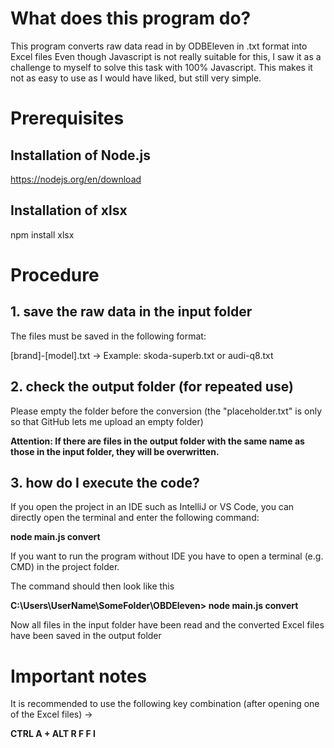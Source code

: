# What does this program do? #
This program converts raw data read in by ODBEleven in .txt format into Excel files
Even though Javascript is not really suitable for this, I saw it as a challenge to myself to solve this task with 100% Javascript. This makes it not as easy to use as I would have liked, but still very simple.

# Prerequisites #
## Installation of Node.js ##
https://nodejs.org/en/download
## Installation of xlsx ##
npm install xlsx

# Procedure #

## 1. save the raw data in the input folder ##
  The files must be saved in the following format: 

[brand]-[model].txt 
-> Example: skoda-superb.txt or audi-q8.txt 

## 2. check the output folder (for repeated use) ##
  Please empty the folder before the conversion (the "placeholder.txt" is only so that GitHub lets me upload an empty folder)

**Attention: If there are files in the output folder with the same name as those in the input folder, they will be overwritten.**

## 3. how do I execute the code? ##

If you open the project in an IDE such as IntelliJ or VS Code, you can directly open the terminal and enter the following command:

**node main.js convert**

If you want to run the program without IDE you have to open a terminal (e.g. CMD) in the project folder. 

The command should then look like this 

**C:\Users\UserName\SomeFolder\OBDEleven> node main.js convert**

 Now all files in the input folder have been read and the converted Excel files have been saved in the output folder

# Important notes

It is recommended to use the following key combination (after opening one of the Excel files) -> 

 **CTRL A + ALT R F F I**
